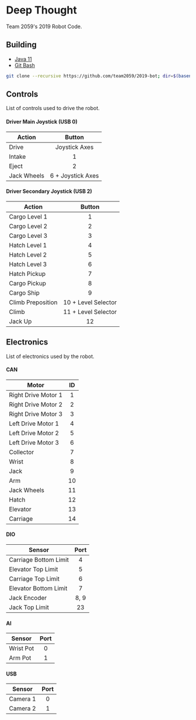 # Deep Thought

Team 2059's 2019 Robot Code.

## Building

- [Java 11](https://jdk.java.net/java-se-ri/11)
- [Git Bash](https://git-scm.com/downloads)

```sh
git clone --recursive https://github.com/team2059/2019-bot; dir=$(basename $_ .git) && $dir/gradlew -p $dir jar
```


## Controls

List of controls used to drive the robot.

#### Driver Main Joystick (USB 0)

| Action      | Button            |
|-------------|:-----------------:|
| Drive       | Joystick Axes     |
| Intake      | 1                 |
| Eject       | 2                 |
| Jack Wheels | 6 + Joystick Axes |




#### Driver Secondary Joystick (USB 2)

| Action            | Button              |
|-------------------|:-------------------:|
| Cargo Level 1     | 1                   |
| Cargo Level 2     | 2                   |
| Cargo Level 3     | 3                   |
| Hatch Level 1     | 4                   |
| Hatch Level 2     | 5                   |
| Hatch Level 3     | 6                   |
| Hatch Pickup      | 7                   |
| Cargo Pickup      | 8                   |
| Cargo Ship        | 9                   |
| Climb Preposition | 10 + Level Selector |
| Climb             | 11 + Level Selector |
| Jack Up           | 12                  |



## Electronics

List of electronics used by the robot.

#### CAN

| Motor               | ID  |
|---------------------|:---:|
| Right Drive Motor 1 | 1   |
| Right Drive Motor 2 | 2   |
| Right Drive Motor 3 | 3   |
| Left Drive Motor 1  | 4   |
| Left Drive Motor 2  | 5   |
| Left Drive Motor 3  | 6   |
| Collector           | 7   |
| Wrist               | 8   |
| Jack                | 9   |
| Arm                 | 10  |
| Jack Wheels         | 11  |
| Hatch               | 12  |
| Elevator            | 13  |
| Carriage            | 14  |

#### DIO

| Sensor                | Port |
|-----------------------|:----:|
| Carriage Bottom Limit | 4    |
| Elevator Top Limit    | 5    |
| Carriage Top Limit    | 6    |
| Elevator Bottom Limit | 7    |
| Jack Encoder          | 8, 9 |
| Jack Top Limit        | 23   |


#### AI

| Sensor    | Port |
|-----------|:----:|
| Wrist Pot | 0    |
| Arm Pot   | 1    |


#### USB

| Sensor   | Port |
|----------|:----:|
| Camera 1 | 0    |
| Camera 2 | 1    |
